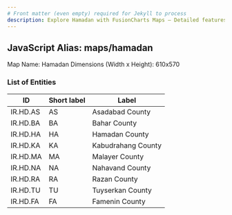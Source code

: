 ```yaml
---
# Front matter (even empty) required for Jekyll to process
description: Explore Hamadan with FusionCharts Maps – Detailed features for seamless integration. Try now & enhance your data visualization today! 
---
```


## JavaScript Alias: maps/hamadan

Map Name: Hamadan
Dimensions (Width x Height): 610x570





### List of Entities

ID | Short label | Label
---|---|---|
IR.HD.AS|AS|Asadabad County
IR.HD.BA|BA|Bahar County
IR.HD.HA|HA|Hamadan County
IR.HD.KA|KA|Kabudrahang County
IR.HD.MA|MA|Malayer County
IR.HD.NA|NA|Nahavand County
IR.HD.RA|RA|Razan County
IR.HD.TU|TU|Tuyserkan County
IR.HD.FA|FA|Famenin County